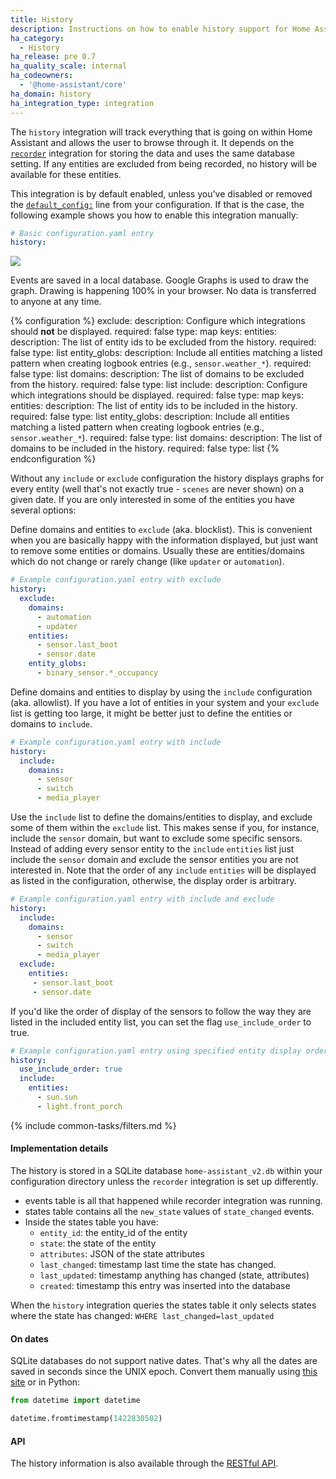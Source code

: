 ```yaml
---
title: History
description: Instructions on how to enable history support for Home Assistant.
ha_category:
  - History
ha_release: pre 0.7
ha_quality_scale: internal
ha_codeowners:
  - '@home-assistant/core'
ha_domain: history
ha_integration_type: integration
---
```


The `history` integration will track everything that is going on within Home
Assistant and allows the user to browse through it. It depends on the [`recorder`](/integrations/recorder/)
integration for storing the data and uses the same database setting.
If any entities are excluded from being recorded,
no history will be available for these entities.

This integration is by default enabled, unless you've disabled or removed the [`default_config:`](/integrations/default_config/) line from your configuration. If that is the case, the following example shows you how to enable this integration manually:

```yaml
# Basic configuration.yaml entry
history:
```

<p class='img'>
  <a href='/images/screenshots/component_history_24h.png'>
    <img src='/images/screenshots/component_history_24h.png' />
  </a>
</p>

<div class='note'>
Events are saved in a local database. Google Graphs is used to draw the graph.
Drawing is happening 100% in your browser. No data is transferred to anyone at any time.
</div>

{% configuration %}
exclude:
  description: Configure which integrations should **not** be displayed.
  required: false
  type: map
  keys:
    entities:
      description: The list of entity ids to be excluded from the history.
      required: false
      type: list
    entity_globs:
      description: Include all entities matching a listed pattern when creating logbook entries (e.g., `sensor.weather_*`).
      required: false
      type: list
    domains:
      description: The list of domains to be excluded from the history.
      required: false
      type: list
include:
  description: Configure which integrations should be displayed.
  required: false
  type: map
  keys:
    entities:
      description: The list of entity ids to be included in the history.
      required: false
      type: list
    entity_globs:
      description: Include all entities matching a listed pattern when creating logbook entries (e.g., `sensor.weather_*`).
      required: false
      type: list
    domains:
      description: The list of domains to be included in the history.
      required: false
      type: list
{% endconfiguration %}

Without any `include` or `exclude` configuration the history displays graphs for
 every entity (well that's not exactly true -
 `scenes` are never shown) on a given date. If you are only interested in some
 of the entities you have several options:

Define domains and entities to `exclude` (aka. blocklist). This is convenient
when you are basically happy with the information displayed, but just want to
remove some entities or domains. Usually these are entities/domains which do not
change or rarely change (like `updater` or `automation`).

```yaml
# Example configuration.yaml entry with exclude
history:
  exclude:
    domains:
      - automation
      - updater
    entities:
      - sensor.last_boot
      - sensor.date
    entity_globs:
      - binary_sensor.*_occupancy
```

Define domains and entities to display by using the `include` configuration
(aka. allowlist). If you have a lot of entities in your system and your
`exclude` list is getting too large, it might be better just to define the
entities or domains to `include`.

```yaml
# Example configuration.yaml entry with include
history:
  include:
    domains:
      - sensor
      - switch
      - media_player
```

Use the `include` list to define the domains/entities to display, and exclude
some of them within the `exclude` list. This makes sense if you, for instance,
include the `sensor` domain, but want to exclude some specific sensors. Instead
of adding every sensor entity to the `include` `entities` list just include the
`sensor` domain and exclude the sensor entities you are not interested in.
Note that the order of any `include` `entities` will be displayed as listed in
the configuration, otherwise, the display order is arbitrary.

```yaml
# Example configuration.yaml entry with include and exclude
history:
  include:
    domains:
      - sensor
      - switch
      - media_player
  exclude:
    entities:
     - sensor.last_boot
     - sensor.date
```

If you'd like the order of display of the sensors to follow the way they are
listed in the included entity list,
you can set the flag `use_include_order` to true.

```yaml
# Example configuration.yaml entry using specified entity display order
history:
  use_include_order: true
  include:
    entities:
      - sun.sun
      - light.front_porch
```

{% include common-tasks/filters.md %}

#### Implementation details

The history is stored in a SQLite database `home-assistant_v2.db` within your
configuration directory unless the `recorder` integration is set up differently.

- events table is all that happened while recorder integration was running.
- states table contains all the `new_state` values of `state_changed` events.
- Inside the states table you have:
  - `entity_id`: the entity_id of the entity
  - `state`: the state of the entity
  - `attributes`: JSON of the state attributes
  - `last_changed`: timestamp last time the state has changed.
  - `last_updated`: timestamp anything has changed (state, attributes)
  - `created`: timestamp this entry was inserted into the database

When the `history` integration queries the states table it only selects states
where the state has changed: `WHERE last_changed=last_updated`

#### On dates

SQLite databases do not support native dates. That's why all the dates are saved
in seconds since the UNIX epoch. Convert them manually using
[this site](https://www.epochconverter.com/) or in Python:

```python
from datetime import datetime

datetime.fromtimestamp(1422830502)
```

#### API

The history information is also available through the
[RESTful API](/developers/rest_api/#get-apihistory).
